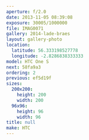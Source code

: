 ```yaml
---
aperture: f/2.0
date: 2013-11-05 08:39:08
exposure: 30005/1000000
file: IMAG0071
gallery: 2014-lade-braes
layout: gallery-photo
location:
  latitude: 56.333198527778
  longitude: -2.8286838333333
model: HTC One S
next: 58fa9a3
ordering: 2
previous: ef5d19f
sizes:
  200x200:
    height: 200
    width: 200
  96x96:
    height: 96
    width: 96
title: null
make: HTC
---
```

